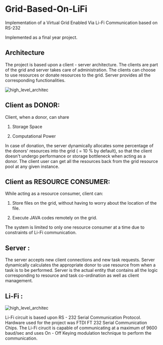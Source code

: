 # Grid-Based-On-LiFi
Implementation of a Virtual Grid Enabled Via Li-Fi Communication based on RS-232


Implemented as a final year project.


## Architecture

The project is based upon a client - server architecture. The clients are part of the grid and server takes care of administration. The clients can choose to use resources or donate resources to the grid. Server provides all the corresponding functionalities. 

![high_level_architec](https://github.com/vishesh1042/Grid-Based-On-LiFi/blob/master/GridHigh.jpg)

## Client as DONOR:

Client, when a donor, can share

 1. Storage Space
 
 2. Computational Power
 
 In case of donation, the server dynamically allocates some percentage of the donors' resources into the grid ( = 10 % by default), so that the client doesn't undergo performance or storage bottleneck when acting as a donor. The client user can get all the resources back from the grid resource pool at any given instance.
 
 
 ## Client as RESOURCE CONSUMER:
 
 While acting as a resource consumer, client can:
 
 1. Store files on the grid, without having to worry about the location of the file.
 
 2. Execute JAVA codes remotely on the grid.
 
 The system is limited to only one resource consumer at a time due to constraints of Li-Fi communication.
 
 
 ## Server :
 
 The server accepts new client connections and new task requests. Server dynamically calculates the appropriate donor to use resource from when a task is to be performed. Server is the actual entity that contains all the logic corresponding to  resource and task co-ordination as well as client management.

## Li-Fi :

![high_level_architec](https://github.com/vishesh1042/Grid-Based-On-LiFi/blob/master/Li-Fi%20Architectural%20Design%20(1).jpg)

Li-Fi circuit is based upon RS - 232 Serial Communication Protocol. Hardware used for the project was FTDI FT 232 Serial Communication Chips.
The Li-Fi cirucit is capable of communicating at a maximum of 9600 baud/sec and uses On - Off Keying modulation technique to perform the communication.




